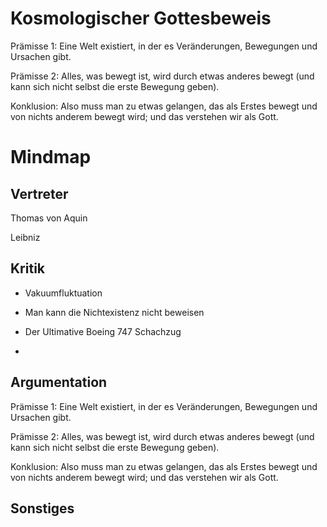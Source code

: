 # Kosmologischer Gottesbeweis

Prämisse 1: Eine Welt existiert, in der es Veränderungen, Bewegungen und Ursachen gibt.

Prämisse 2: Alles, was bewegt ist, wird durch etwas anderes bewegt (und kann sich nicht selbst die erste Bewegung geben).

Konklusion: Also muss man zu etwas gelangen, das als Erstes bewegt und von nichts anderem bewegt wird; und das verstehen wir als Gott.

# Mindmap

## Vertreter

Thomas von Aquin

Leibniz

## Kritik

- Vakuumfluktuation
- Man kann die Nichtexistenz nicht beweisen

- Der Ultimative Boeing 747 Schachzug
- 

## Argumentation

Prämisse 1: Eine Welt existiert, in der es Veränderungen, Bewegungen und Ursachen gibt.

Prämisse 2: Alles, was bewegt ist, wird durch etwas anderes bewegt (und kann sich nicht selbst die erste Bewegung geben).

Konklusion: Also muss man zu etwas gelangen, das als Erstes bewegt und von nichts anderem bewegt wird; und das verstehen wir als Gott.

## Sonstiges